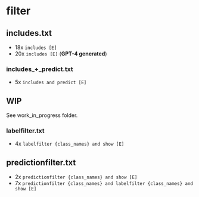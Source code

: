 # filter

## includes.txt
* 18x `includes [E]`
* 20x `includes [E]` (**GPT-4 generated**)

### includes_+_predict.txt
* 5x `includes and predict [E]`


## WIP

See work_in_progress folder.

### labelfilter.txt
* 4x `labelfilter {class_names} and show [E]`

## predictionfilter.txt
* 2x `predictionfilter {class_names} and show [E]`
* 7x `predictionfilter {class_names} and labelfilter {class_names} and show [E]`
